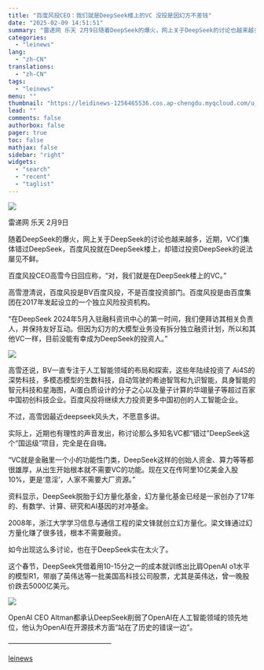 ```yaml
---
title: "百度风投CEO：我们就是DeepSeek楼上的VC 没投是因幻方不差钱"
date: "2025-02-09 14:51:51"
summary: "雷递网 乐天 2月9日随着DeepSeek的爆火，网上关于DeepSeek的讨论也越来越多，近期，V..."
categories:
  - "leinews"
lang:
  - "zh-CN"
translations:
  - "zh-CN"
tags:
  - "leinews"
menu: ""
thumbnail: "https://leidinews-1256465536.cos.ap-chengdu.myqcloud.com/u_News/20250209/6387470950730288993663610.jpeg"
lead: ""
comments: false
authorbox: false
pager: true
toc: false
mathjax: false
sidebar: "right"
widgets:
  - "search"
  - "recent"
  - "taglist"
---
```


![](https://p3-sign.toutiaoimg.com/tos-cn-i-axegupay5k/17b3e355f5ae4c21be431a527c072bf6~tplv-tt-origin-web:gif.jpeg?_iz=58558&from=article.pc_detail&lk3s=953192f4&x-expires=1739688264&x-signature=Air2BChzOcT4qJ3QMsdM%2BAC1Otk%3D)

雷递网 乐天 2月9日

随着DeepSeek的爆火，网上关于DeepSeek的讨论也越来越多，近期，VC们集体错过DeepSeek，百度风投就在DeepSeek楼上，却错过投资DeepSeek的说法屡见不鲜。

百度风投CEO高雪今日回应称，“对，我们就是在DeepSeek楼上的VC。”

高雪澄清说，百度风投是BV百度风投，不是百度投资部门。百度风投是由百度集团在2017年发起设立的一个独立风险投资机构。

“在DeepSeek 2024年5月入驻融科资讯中心的第一时间，我们便拜访其相关负责人，并保持友好互动。但因为幻方的大模型业务没有拆分独立融资计划，所以和其他VC一样，目前没能有幸成为DeepSeek的投资人。”

![](https://p3-sign.toutiaoimg.com/tos-cn-i-6w9my0ksvp/3aa778a3ad6347f48ad451371c0cb085~tplv-tt-origin-web:gif.jpeg?_iz=58558&from=article.pc_detail&lk3s=953192f4&x-expires=1739688264&x-signature=%2FL7hk2P2N8MR9X49CS6yuKSyhy0%3D)

高雪还说，BV一直专注于人工智能领域的布局和探索，这些年陆续投资了 Ai4S的深势科技，多模态模型的生数科技，自动驾驶的希迪智驾和九识智能，具身智能的智元科技和星海图，Ai蛋白质设计的分子之心以及量子计算的华翊量子等超过百家中国初创科技企业。百度风投将继续大力投资更多中国初创的人工智能企业。  


不过，高雪因最近deepseek风头大，不愿意多讲。

实际上，近期也有理性的声音发出，称讨论那么多知名VC都“错过”DeepSeek这个“国运级”项目，完全是在自嗨。

“VC就是金融里一个小的功能性门类，DeepSeek这样的创始人资金、算力等等都很雄厚，从出生开始根本就不需要VC的功能。现在又在传阿里10亿美金入股10%，更是‘意淫’，人家不需要大厂资源。”

资料显示，DeepSeek脱胎于幻方量化基金，幻方量化基金已经是一家创办了17年的、有数学、计算、研究和AI基因的对冲基金。

2008年，浙江大学学习信息与通信工程的梁文锋就创立幻方量化。梁文锋通过幻方量化赚了很多钱，根本不需要融资。

如今出现这么多讨论，也在于DeepSeek实在太火了。

这个春节，DeepSeek凭借着用10-15分之一的成本就训练出比肩OpenAI o1水平的模型R1，带崩了英伟达等一批美国高科技公司股票，尤其是英伟达，曾一晚股价跌去5000亿美元。

![](https://p3-sign.toutiaoimg.com/tos-cn-i-6w9my0ksvp/19637a722cda4e79845d371d895e3ce7~tplv-tt-origin-web:gif.jpeg?_iz=58558&from=article.pc_detail&lk3s=953192f4&x-expires=1739688264&x-signature=99SQZwhHRTV7%2FkJmPCDMqGhumS0%3D)

OpenAI CEO Altman都承认DeepSeek削弱了OpenAI在人工智能领域的领先地位，他认为OpenAI在开源技术方面“站在了历史的错误一边”。

———————————————

[leinews](https://www.leinews.com/n28989/detail.html)
